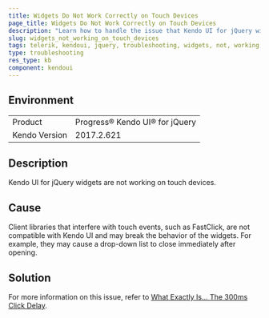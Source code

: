 ```yaml
---
title: Widgets Do Not Work Correctly on Touch Devices
page_title: Widgets Do Not Work Correctly on Touch Devices
description: "Learn how to handle the issue that Kendo UI for jQuery widgets are not working on touch devices."
slug: widgets_not_working_on_touch_devices
tags: telerik, kendoui, jquery, troubleshooting, widgets, not, working, on, touch, devices
type: troubleshooting
res_type: kb
component: kendoui
---
```


## Environment

<table>
 <tr>
  <td>Product</td>
  <td>Progress® Kendo UI® for jQuery</td>
 </tr>
 <tr>
  <td>Kendo Version</td>
  <td>2017.2.621</td>
 </tr>
</table>

## Description 

Kendo UI for jQuery widgets are not working on touch devices.

## Cause

Client libraries that interfere with touch events, such as FastClick, are not compatible with Kendo UI and may break the behavior of the widgets. For example, they may cause a drop-down list to close immediately after opening.

## Solution

For more information on this issue, refer to [What Exactly Is... The 300ms Click Delay](https://www.telerik.com/blogs/what-exactly-is.....-the-300ms-click-delay).

